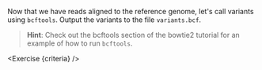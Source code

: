 <script>
/*
	bowtie2 -x $REF -U reads.fq -S aligned.sam; samtools sort -o aligned.bam aligned.sam;
	bcftools mpileup -f $REF_FASTA aligned.bam | bcftools call -m -v -Ob -o variants.bcf -; bcftools index variants.bcf
*/

import Link from "$components/Link.svelte";
import Exercise from "$components/Exercise.svelte";

let criteria = [
{
	name: "File <code>variants.bcf</code> exists",
	checks: [{
		type: "file",
		path: "variants.bcf",
		action: "exists",
	}]
},
{
	name: "File <code>variants.bcf</code> contains the variants",
	checks: [{
		type: "file",
		path: "variants.bcf",
		action: "contents",
		commandExpected: `echo -e "60"`,
		commandObserved: "bcftools view variants.bcf | wc -l"
	}]
},
{
	name: "File <code>variants.bcf.csi</code> is the index file of <code>variants.bcf</code> obtained with <code>bcftools index</code>",
	checks: [{
		type: "file",
		path: "variants.bcf.csi",
		action: "exists"
	}]
},
];
</script>

Now that we have reads aligned to the reference genome, let's call variants using `bcftools`. Output the variants to the file `variants.bcf`.

> **Hint**: Check out the <Link href="/tutorials/bowtie2-intro/6">bcftools section</Link> of the bowtie2 tutorial for an example of how to run `bcftools`.

<Exercise {criteria} />
